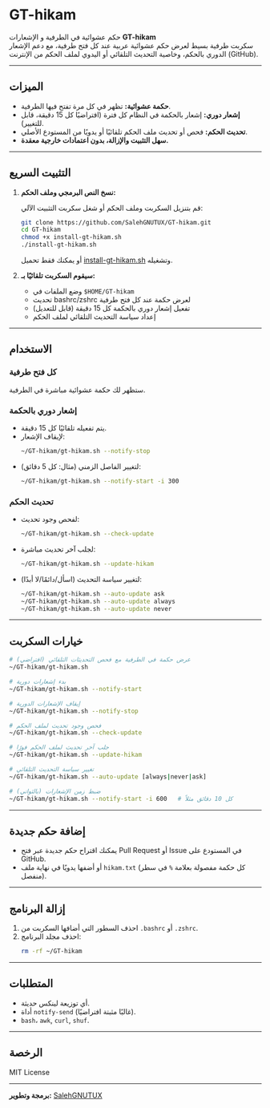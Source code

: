 # GT-hikam
حكم عشوائية في الطرفية و الإشعارات
**GT-hikam**  
سكربت طرفية بسيط لعرض حكم عشوائية عربية عند كل فتح طرفية، مع دعم الإشعار الدوري بالحكم، وخاصية التحديث التلقائي أو اليدوي لملف الحكم من الإنترنت (GitHub).

---

## الميزات

- **حكمة عشوائية:** تظهر في كل مرة تفتح فيها الطرفية.
- **إشعار دوري:** إشعار بالحكمة في النظام كل فترة (افتراضيًا كل 15 دقيقة، قابل للتغيير).
- **تحديث الحكم:** فحص أو تحديث ملف الحكم تلقائيًا أو يدويًا من المستودع الأصلي.
- **سهل التثبيت والإزالة، بدون اعتمادات خارجية معقدة.**

---

## التثبيت السريع

1. **نسخ النص البرمجي وملف الحكم:**

   قم بتنزيل السكربت وملف الحكم أو شغل سكربت التثبيت الآلي:
   ```bash
   git clone https://github.com/SalehGNUTUX/GT-hikam.git
   cd GT-hikam
   chmod +x install-gt-hikam.sh
   ./install-gt-hikam.sh
   ```

   أو يمكنك فقط تحميل [install-gt-hikam.sh](./install-gt-hikam.sh) وتشغيله.

2. **سيقوم السكربت تلقائيًا بـ:**
   - وضع الملفات في `$HOME/GT-hikam`
   - تحديث bashrc/zshrc لعرض حكمة عند كل فتح طرفية
   - تفعيل إشعار دوري بالحكمة كل 15 دقيقة (قابل للتعديل)
   - إعداد سياسة التحديث التلقائي لملف الحكم

---

## الاستخدام

### **كل فتح طرفية**
ستظهر لك حكمة عشوائية مباشرة في الطرفية.

### **إشعار دوري بالحكمة**
- يتم تفعيله تلقائيًا كل 15 دقيقة.
- لإيقاف الإشعار:
  ```bash
  ~/GT-hikam/gt-hikam.sh --notify-stop
  ```
- لتغيير الفاصل الزمني (مثال: كل 5 دقائق):
  ```bash
  ~/GT-hikam/gt-hikam.sh --notify-start -i 300
  ```

### **تحديث الحكم**
- لفحص وجود تحديث:
  ```bash
  ~/GT-hikam/gt-hikam.sh --check-update
  ```
- لجلب آخر تحديث مباشرة:
  ```bash
  ~/GT-hikam/gt-hikam.sh --update-hikam
  ```
- لتغيير سياسة التحديث (اسأل/دائمًا/لا أبدًا):
  ```bash
  ~/GT-hikam/gt-hikam.sh --auto-update ask
  ~/GT-hikam/gt-hikam.sh --auto-update always
  ~/GT-hikam/gt-hikam.sh --auto-update never
  ```

---

## خيارات السكربت

```bash
# عرض حكمة في الطرفية مع فحص التحديثات التلقائي (افتراضي)
~/GT-hikam/gt-hikam.sh

# بدء إشعارات دورية
~/GT-hikam/gt-hikam.sh --notify-start

# إيقاف الإشعارات الدورية
~/GT-hikam/gt-hikam.sh --notify-stop

# فحص وجود تحديث لملف الحكم
~/GT-hikam/gt-hikam.sh --check-update

# جلب آخر تحديث لملف الحكم فورًا
~/GT-hikam/gt-hikam.sh --update-hikam

# تغيير سياسة التحديث التلقائي
~/GT-hikam/gt-hikam.sh --auto-update [always|never|ask]

# ضبط زمن الإشعارات (بالثواني)
~/GT-hikam/gt-hikam.sh --notify-start -i 600   # كل 10 دقائق مثلاً
```

---

## إضافة حكم جديدة

- يمكنك اقتراح حكم جديدة عبر فتح Pull Request أو Issue في المستودع على GitHub.
- أو أضفها يدويًا في نهاية ملف `hikam.txt` (كل حكمة مفصولة بعلامة `%` في سطر منفصل).

---

## إزالة البرنامج

1. احذف السطور التي أضافها السكربت من `.bashrc` أو `.zshrc`.
2. احذف مجلد البرنامج:
   ```bash
   rm -rf ~/GT-hikam
   ```

---

## المتطلبات

- أي توزيعة لينكس حديثة.
- أداة `notify-send` (غالبًا مثبتة افتراضيًا).
- `bash`، `awk`, `curl`, `shuf`.

---

## الرخصة

MIT License

---

**برمجة وتطوير:** [SalehGNUTUX](https://github.com/SalehGNUTUX)
